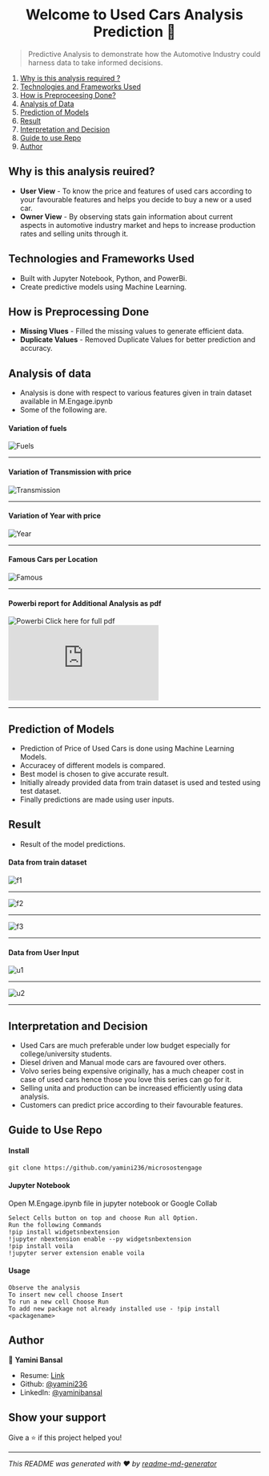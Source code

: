 <h1 align="center">Welcome to Used Cars Analysis Prediction 👋</h1>

> Predictive Analysis to demonstrate how the Automotive Industry could harness data to take informed decisions.

1. [Why is this analysis required ?](#why)
2. [Technologies and Frameworks Used](#tech)
3. [How is Preproceesing Done?](#how)
4. [Analysis of Data](#ss)
5. [Prediction of Models](#prediction)
6. [Result](#result)
7. [Interpretation and Decision](#decide)
8. [Guide to use Repo](#guide)
9. [Author](#author)



<a name="why"></a>
## Why is this analysis reuired?
- **User View** - To know the price and features of used cars according to your favourable features and helps you decide to  buy a new or a used car.
- **Owner View** - By observing stats gain information about current aspects in automotive industry market and heps to increase production rates and selling units through it.
 

<a name="tech"></a>
## Technologies and Frameworks Used
- Built with Jupyter Notebook, Python, and PowerBi.
- Create predictive models using Machine Learning.

<a name="how"></a>
## How is Preprocessing Done
- **Missing Vlues** - Filled the missing values to generate efficient data.
- **Duplicate Values** - Removed Duplicate Values for better prediction and accuracy.


<a name="ss"></a>
## Analysis of data
- Analysis is done with respect to various features given in train dataset available in M.Engage.ipynb
- Some of the following are.

#### Variation of fuels

![Fuels](https://github.com/yamini236/microsostengage/blob/master/ss/fuels.png)
****
#### Variation of Transmission with price

![Transmission](https://github.com/yamini236/microsostengage/blob/master/ss/trasmission.png)
****
#### Variation of Year with price
![Year](https://github.com/yamini236/microsostengage/blob/master/ss/year.png)
****

#### Famous Cars per Location
![Famous](https://github.com/yamini236/microsostengage/blob/master/ss/famouscars.png)
****

#### Powerbi report for Additional Analysis as pdf
![Powerbi](https://github.com/yamini236/microsostengage/blob/master/ss/powerbi.png)
Click here for full pdf
![pdf](https://github.com/yamini236/microsostengage/blob/master/analysisreport.pdf)
****

<a name="prediction"></a>
## Prediction of Models
- Prediction of Price of Used Cars is done using Machine Learning Models.
- Accuracey of different models is compared.
- Best model is chosen to give accurate result.
- Initially already provided data from train dataset is used and tested using test dataset.
- Finally predictions are made using user inputs.

<a name="result"></a>
## Result
- Result of the model predictions.

#### Data from train dataset

![f1](https://github.com/yamini236/microsostengage/blob/master/ss/f1.png)
****

![f2](https://github.com/yamini236/microsostengage/blob/master/ss/f3.png)
****

![f3](https://github.com/yamini236/microsostengage/blob/master/ss/f2.png)
****

#### Data from User Input

![u1](https://github.com/yamini236/microsostengage/blob/master/ss/u1.png)
****

![u2](https://github.com/yamini236/microsostengage/blob/master/ss/u2.png)
****

<a name="decide"></a>
## Interpretation and Decision
- Used Cars are much preferable under low budget especially for college/university students.
- Diesel driven and Manual mode cars are favoured over others.
- Volvo series being expensive originally, has a much cheaper cost in case of used cars hence those you love this series can go for it.
- Selling unita and production can be increased efficiently using data analysis.
- Customers can predict price according to their favourable features.


<a name="guide"></a>
## Guide to Use Repo
#### Install

```
git clone https://github.com/yamini236/microsostengage
```

#### Jupyter Notebook

Open M.Engage.ipynb file in jupyter notebook or Google Collab
```
Select Cells button on top and choose Run all Option.
Run the following Commands
!pip install widgetsnbextension
!jupyter nbextension enable --py widgetsnbextension
!pip install voila
!jupyter server extension enable voila 
```

#### Usage

```
Observe the analysis
To insert new cell choose Insert
To run a new cell Choose Run
To add new package not already installed use - !pip install <packagename>
```
<a name="author"></a>
## Author

👤 **Yamini Bansal**

* Resume: [Link](https://drive.google.com/file/d/1MHJ8og7jzpmgrPYMpLe-2mZVmLq3RLJE/view?usp=sharing)
* Github: [@yamini236](https://github.com/yamini236/microsostengage)
* LinkedIn: [@yaminibansal](https://www.linkedin.com/in/yamini-bansal-4037301bb/)

## Show your support

Give a ⭐️ if this project helped you!

***
_This README was generated with ❤️ by [readme-md-generator](https://github.com/kefranabg/readme-md-generator)_